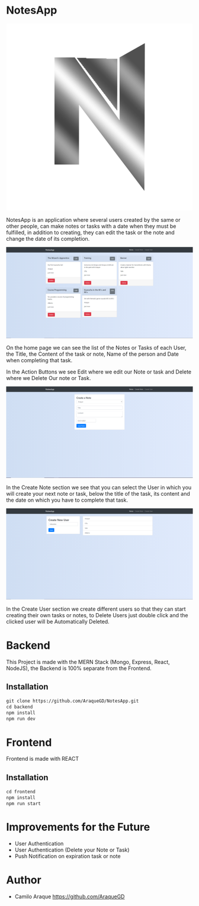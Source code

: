 # NotesApp

![LogoNotesApp](resources/logo512.png)

NotesApp is an application where several users created by the same or other people, can make notes or tasks with a date when they must be fulfilled, in addition to creating, they can edit the task or the note and change the date of its completion.

![Inicio](resources/inicio.PNG)

On the home page we can see the list of the Notes or Tasks of each User, the Title, the Content of the task or note, Name of the person and Date when completing that task.

In the Action Buttons we see Edit where we edit our Note or task and Delete where we Delete Our note or Task.

![CreateNote](resources/createNote.PNG)

In the Create Note section we see that you can select the User in which you will create your next note or task, below the title of the task, its content and the date on which you have to complete that task.

![CreateUser](resources/createUser.PNG)

In the Create User section we create different users so that they can start creating their own tasks or notes, to Delete Users just double click and the clicked user will be Automatically Deleted.

# Backend

This Project is made with the MERN Stack (Mongo, Express, React, NodeJS), the Backend is 100% separate from the Frontend.

## Installation

```
git clone https://github.com/AraqueGD/NotesApp.git
cd backend
npm install
npm run dev
```

# Frontend

Frontend is made with REACT

## Installation

```
cd frontend
npm install
npm run start
```

# Improvements for the Future

- User Authentication
- User Authentication (Delete your Note or Task)
- Push Notification on expiration task or note

# Author

- Camilo Araque <https://github.com/AraqueGD>
